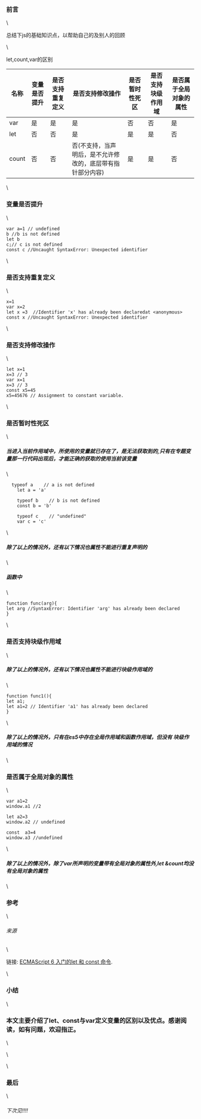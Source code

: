 ### **前言**

\


总结下js的基础知识点，以帮助自己的及别人的回顾

\


let,count,var的区别

| 名称    | 变量是否提升 | 是否支持重复定义 | 是否支持修改操作                       | 是否暂时性死区 | 是否支持块级作用域 | 是否属于全局对象的属性 |
| ----- | ------ | -------- | ------------------------------ | ------- | --------- | ----------- |
| var   | 是      | 是        | 是                              | 否       | 否         | 是           |
| let   | 否      | 否        | 是                              | 是       | 是         | 否           |
| count | 否      | 否        | 否(不支持，当声明后，是不允许修改的，底层带有指针部分内容) | 是       | 是         | 否           |

\


### 变量是否提升

\


```
var a=1 // undefined
b //b is not defined
let b
c;// c is not defined
const c //Uncaught SyntaxError: Unexpected identifier
```

\


### 是否支持重复定义

\


```
x=1
var x=2
let x =3  //Identifier 'x' has already been declaredat <anonymous>
const x //Uncaught SyntaxError: Unexpected identifier
```

\


### 是否支持修改操作

\


```
let x=1
x=3 // 3
var x=1
x=3 // 3
const x5=45
x5=45676 // Assignment to constant variable.
```

\


### 是否暂时性死区

\


##### 当进入当前作用域中，所使用的变量就已存在了，是无法获取到的,只有在专题变量那一行代码出现后，才能正确的获取的使用当前该变量

\


```
  typeof a    // a is not defined
    let a = 'a'
    
    typeof b    // b is not defined
    const b = 'b'
    
    typeof c    // "undefined"
    var c = 'c'
```

\


##### 除了以上的情况外，还有以下情况也属性不能进行重复声明的

\


##### 函数中

\


```
function func(arg){
let arg //SyntaxError: Identifier 'arg' has already been declared
}
```

\


### 是否支持块级作用域

\


##### 除了以上的情况外，还有以下情况也属性不能进行块级作用域的

\


```
function func1(){
let a1;
let a1=2 // Identifier 'a1' has already been declared
}
```

\


##### 除了以上的情况外，只有在es5中存在全局作用域和函数作用域，但没有 块级作用域的情况

\


### 是否属于全局对象的属性

\


```
var a1=2
window.a1 //2

let a2=3
window.a2 // undefined

const  a3=4
window.a3 //undefined
```

\


##### 除了以上的情况外，除了var所声明的变量带有全局对象的属性外,let &count均没有全局对象的属性

\


### 参考

\


###### 来源

\


链接: [ECMAScript 6 入门的let 和 const 命令](http://es6.ruanyifeng.com/#docs/let).

\


### 小结

\


### 本文主要介绍了let、const与var定义变量的区别以及优点。感谢阅读，如有问题，欢迎指正。

\


\


\


### 最后

\


###### 下次见!!!!
